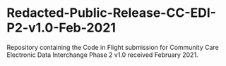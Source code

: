 # Redacted-Public-Release-CC-EDI-P2-v1.0-Feb-2021
Repository containing the Code in Flight submission for Community Care Electronic Data Interchange Phase 2 v1.0 received February 2021.
